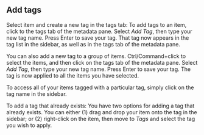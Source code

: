 ## Add tags

Select item and create a new tag in the tags tab: To add tags to an item, click to the tags tab of the metadata pane. Select *Add Tag*, then type your new tag name. Press Enter to save your tag. That tag now appears in the tag list in the sidebar, as well as in the tags tab of the metadata pane.

You can also add a new tag to a group of items. Ctrl/Command+click to select the items, and then click on the tags tab of the metadata pane. Select *Add Tag*, then type your new tag name. Press Enter to save your tag. The tag is now applied to all the items you have selected.

To access all of your items tagged with a particular tag, simply click on the tag name in the sidebar.

To add a tag that already exists: You have two options for adding a tag that already exists. You can either \(1\) drag and drop your item onto the tag in the sidebar; or \(2\) right-click on the item, then move to _Tags_ and select the tag you wish to apply.



